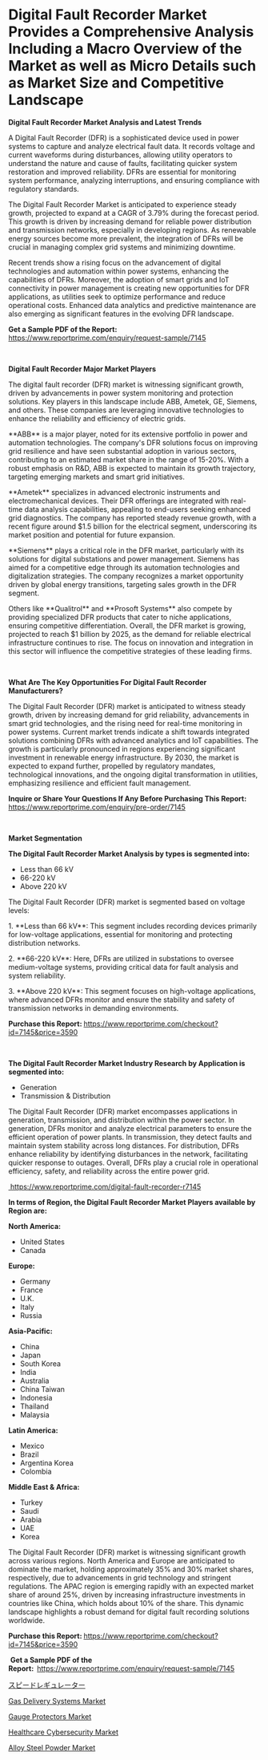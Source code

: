 <p><h1>Digital Fault Recorder Market Provides a Comprehensive Analysis Including a Macro Overview of the Market as well as Micro Details such as Market Size and Competitive Landscape</h1></p><p><strong>Digital Fault Recorder Market Analysis and Latest Trends</strong></p>
<p><p>A Digital Fault Recorder (DFR) is a sophisticated device used in power systems to capture and analyze electrical fault data. It records voltage and current waveforms during disturbances, allowing utility operators to understand the nature and cause of faults, facilitating quicker system restoration and improved reliability. DFRs are essential for monitoring system performance, analyzing interruptions, and ensuring compliance with regulatory standards.</p><p>The Digital Fault Recorder Market is anticipated to experience steady growth, projected to expand at a CAGR of 3.79% during the forecast period. This growth is driven by increasing demand for reliable power distribution and transmission networks, especially in developing regions. As renewable energy sources become more prevalent, the integration of DFRs will be crucial in managing complex grid systems and minimizing downtime.</p><p>Recent trends show a rising focus on the advancement of digital technologies and automation within power systems, enhancing the capabilities of DFRs. Moreover, the adoption of smart grids and IoT connectivity in power management is creating new opportunities for DFR applications, as utilities seek to optimize performance and reduce operational costs. Enhanced data analytics and predictive maintenance are also emerging as significant features in the evolving DFR landscape.</p></p>
<p><strong>Get a Sample PDF of the Report:&nbsp;</strong> <a href="https://www.reportprime.com/enquiry/request-sample/7145">https://www.reportprime.com/enquiry/request-sample/7145</a></p>
<p>&nbsp;</p>
<p><strong>Digital Fault Recorder Major Market Players</strong></p>
<p><p>The digital fault recorder (DFR) market is witnessing significant growth, driven by advancements in power system monitoring and protection solutions. Key players in this landscape include ABB, Ametek, GE, Siemens, and others. These companies are leveraging innovative technologies to enhance the reliability and efficiency of electric grids.</p><p>**ABB** is a major player, noted for its extensive portfolio in power and automation technologies. The company's DFR solutions focus on improving grid resilience and have seen substantial adoption in various sectors, contributing to an estimated market share in the range of 15-20%. With a robust emphasis on R&D, ABB is expected to maintain its growth trajectory, targeting emerging markets and smart grid initiatives.</p><p>**Ametek** specializes in advanced electronic instruments and electromechanical devices. Their DFR offerings are integrated with real-time data analysis capabilities, appealing to end-users seeking enhanced grid diagnostics. The company has reported steady revenue growth, with a recent figure around $1.5 billion for the electrical segment, underscoring its market position and potential for future expansion.</p><p>**Siemens** plays a critical role in the DFR market, particularly with its solutions for digital substations and power management. Siemens has aimed for a competitive edge through its automation technologies and digitalization strategies. The company recognizes a market opportunity driven by global energy transitions, targeting sales growth in the DFR segment.</p><p>Others like **Qualitrol** and **Prosoft Systems** also compete by providing specialized DFR products that cater to niche applications, ensuring competitive differentiation. Overall, the DFR market is growing, projected to reach $1 billion by 2025, as the demand for reliable electrical infrastructure continues to rise. The focus on innovation and integration in this sector will influence the competitive strategies of these leading firms.</p></p>
<p>&nbsp;</p>
<p><strong>What Are The Key Opportunities For Digital Fault Recorder Manufacturers?</strong></p>
<p><p>The Digital Fault Recorder (DFR) market is anticipated to witness steady growth, driven by increasing demand for grid reliability, advancements in smart grid technologies, and the rising need for real-time monitoring in power systems. Current market trends indicate a shift towards integrated solutions combining DFRs with advanced analytics and IoT capabilities. The growth is particularly pronounced in regions experiencing significant investment in renewable energy infrastructure. By 2030, the market is expected to expand further, propelled by regulatory mandates, technological innovations, and the ongoing digital transformation in utilities, emphasizing resilience and efficient fault management.</p></p>
<p><strong>Inquire or Share Your Questions If Any Before Purchasing This Report:</strong> <a href="https://www.reportprime.com/enquiry/pre-order/7145">https://www.reportprime.com/enquiry/pre-order/7145</a></p>
<p>&nbsp;</p>
<p><strong>Market Segmentation</strong></p>
<p><strong>The Digital Fault Recorder Market Analysis by types is segmented into:</strong></p>
<p><ul><li>Less than 66 kV</li><li>66-220 kV</li><li>Above 220 kV</li></ul></p>
<p><p>The Digital Fault Recorder (DFR) market is segmented based on voltage levels: </p><p>1. **Less than 66 kV**: This segment includes recording devices primarily for low-voltage applications, essential for monitoring and protecting distribution networks. </p><p>2. **66-220 kV**: Here, DFRs are utilized in substations to oversee medium-voltage systems, providing critical data for fault analysis and system reliability. </p><p>3. **Above 220 kV**: This segment focuses on high-voltage applications, where advanced DFRs monitor and ensure the stability and safety of transmission networks in demanding environments.</p></p>
<p><strong>Purchase this Report:&nbsp;</strong><a href="https://www.reportprime.com/checkout?id=7145&price=3590">https://www.reportprime.com/checkout?id=7145&price=3590</a></p>
<p>&nbsp;</p>
<p><strong>The Digital Fault Recorder Market Industry Research by Application is segmented into:</strong></p>
<p><ul><li>Generation</li><li>Transmission & Distribution</li></ul></p>
<p><p>The Digital Fault Recorder (DFR) market encompasses applications in generation, transmission, and distribution within the power sector. In generation, DFRs monitor and analyze electrical parameters to ensure the efficient operation of power plants. In transmission, they detect faults and maintain system stability across long distances. For distribution, DFRs enhance reliability by identifying disturbances in the network, facilitating quicker response to outages. Overall, DFRs play a crucial role in operational efficiency, safety, and reliability across the entire power grid.</p></p>
<p><a href="https://www.reportprime.com/digital-fault-recorder-r7145">&nbsp;https://www.reportprime.com/digital-fault-recorder-r7145</a></p>
<p><strong>In terms of Region, the Digital Fault Recorder Market Players available by Region are:</strong></p>
<p>
    <p> <strong> North America: </strong>
        <ul>
            <li>United States</li>
            <li>Canada</li>
        </ul>
        </p> 
    <p> <strong> Europe: </strong>
        <ul>
            <li>Germany</li>
            <li>France</li>
            <li>U.K.</li>
            <li>Italy</li>
            <li>Russia</li>
        </ul>
        </p> 
    <p> <strong> Asia-Pacific: </strong>
        <ul>
            <li>China</li>
            <li>Japan</li>
            <li>South Korea</li>
            <li>India</li>
            <li>Australia</li>
            <li>China Taiwan</li>
            <li>Indonesia</li>
            <li>Thailand</li>
            <li>Malaysia</li>
        </ul>
        </p> 
    <p> <strong> Latin America: </strong>
        <ul>
            <li>Mexico</li>
            <li>Brazil</li>
            <li>Argentina Korea</li>
            <li>Colombia</li>
        </ul>
        </p> 
    <p> <strong> Middle East & Africa: </strong>
        <ul>
            <li>Turkey</li>
            <li>Saudi</li>
            <li>Arabia</li>
            <li>UAE</li>
            <li>Korea</li>
        </ul>
    </p>
    </p>
<p><p>The Digital Fault Recorder (DFR) market is witnessing significant growth across various regions. North America and Europe are anticipated to dominate the market, holding approximately 35% and 30% market shares, respectively, due to advancements in grid technology and stringent regulations. The APAC region is emerging rapidly with an expected market share of around 25%, driven by increasing infrastructure investments in countries like China, which holds about 10% of the share. This dynamic landscape highlights a robust demand for digital fault recording solutions worldwide.</p></p>
<p><strong>Purchase this Report: </strong><a href="https://www.reportprime.com/checkout?id=7145&price=3590">https://www.reportprime.com/checkout?id=7145&price=3590</a></p>
<p>&nbsp;<strong>Get a Sample PDF of the Report:&nbsp;&nbsp;</strong><a href="https://www.reportprime.com/enquiry/request-sample/7145">https://www.reportprime.com/enquiry/request-sample/7145</a></p>
<p><strong></strong></p>
<p><p><a href="https://github.com/mohamedbakry57/Market-Research-Report-List-6/blob/main/75252815075.md">スピードレギュレーター</a></p><p><a href="https://issuu.com/reportprime-2/docs/gas-delivery-systems-market-size-20_42a86b3870915e">Gas Delivery Systems Market</a></p><p><a href="https://issuu.com/reportprime-2/docs/gauge-protectors-market-size-2030.p_55e8b5cea310aa">Gauge Protectors Market</a></p><p><a href="https://www.linkedin.com/pulse/exploring-healthcare-cybersecurity-market-dynamics-global-a8ffe?trackingId=Oexh7XA7QNCOdWPa6P4kYQ%3D%3D">Healthcare Cybersecurity Market</a></p><p><a href="https://medium.com/@zoe.dyer9808709/alloy-steel-powder-market-outlook-complete-industry-analysis-2024-to-2031-a282bdcdc3f6">Alloy Steel Powder Market</a></p></p>